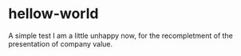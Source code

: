 # hellow-world
A simple test
I am a little unhappy now, for the recompletment of the presentation of company value.
